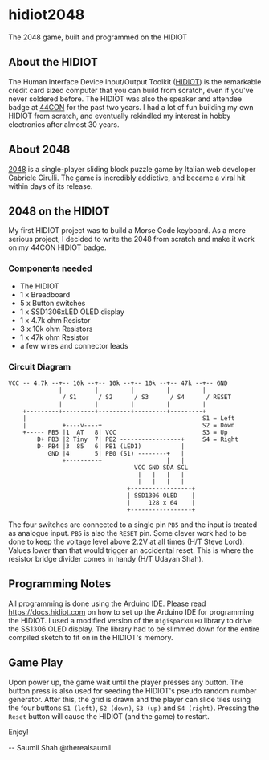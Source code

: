 # hidiot2048
The 2048 game, built and programmed on the HIDIOT

## About the HIDIOT

The Human Interface Device Input/Output Toolkit ([HIDIOT](https://hidiot.com)) is the remarkable credit card sized computer that you can build from scratch, even if you've never soldered before. The HIDIOT was also the speaker and attendee badge at [44CON](https://www.44con.com) for the past two years. I had a lot of fun building my own HIDIOT from scratch, and eventually rekindled my interest in hobby electronics after almost 30 years. 

## About 2048

[2048](http://gabrielecirulli.github.io/2048/) is a single-player sliding block puzzle game by Italian web developer Gabriele Cirulli. The game is incredibly addictive, and became a viral hit within days of its release.

## 2048 on the HIDIOT

My first HIDIOT project was to build a Morse Code keyboard. As a more serious project, I decided to write the 2048 from scratch and make it work on my 44CON HIDIOT badge.

### Components needed

- The HIDIOT
- 1 x Breadboard
- 5 x Button switches
- 1 x SSD1306xLED OLED display
- 1 x 4.7k ohm Resistor
- 3 x 10k ohm Resistors
- 1 x 47k ohm Resistor
- a few wires and connector leads

### Circuit Diagram

```
VCC -- 4.7k --+-- 10k --+-- 10k --+-- 10k --+-- 47k --+-- GND
              |         |         |         |         |
               / S1      / S2      / S3      / S4      / RESET
              |         |         |         |         |
    +---------+---------+---------+---------+---------+ 
    |                                                 S1 = Left
    |          +----v----+                            S2 = Down
    +----- PB5 |1  AT   8| VCC                        S3 = Up
        D+ PB3 |2 Tiny  7| PB2 -----------------+     S4 = Right
        D- PB4 |3  85   6| PB1 (LED1)           |
           GND |4       5| PB0 (S1) --------+   |
               +---------+                  |   |
                                   VCC GND SDA SCL
                                    |   |   |   |
                                    |   |   |   |
                                 +-----------------+
                                 | SSD1306 OLED    |
                                 |     128 x 64    |
                                 +-----------------+
```
The four switches are connected to a single pin `PB5` and the input is treated as analogue input. `PB5` is also the `RESET` pin. Some clever work had to be done to keep the voltage level above 2.2V at all times (H/T Steve Lord). Values lower than that would trigger an accidental reset. This is where the resistor bridge divider comes in handy (H/T Udayan Shah).

## Programming Notes

All programming is done using the Arduino IDE. Please read https://docs.hidiot.com on how to set up the Arduino IDE for programming the HIDIOT. I used a modified version of the `DigisparkOLED` library to drive the SS1306 OLED display. The library had to be slimmed down for the entire compiled sketch to fit on in the HIDIOT's memory.

## Game Play

Upon power up, the game wait until the player presses any button. The button press is also used for seeding the HIDIOT's pseudo random number generator. After this, the grid is drawn and the player can slide tiles using the four buttons `S1 (left)`, `S2 (down)`, `S3 (up)` and `S4 (right)`. Pressing the `Reset` button will cause the HIDIOT (and the game) to restart.

Enjoy!

-- Saumil Shah
@therealsaumil
